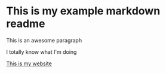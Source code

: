 # This is my example markdown readme

This is an awesome paragraph 

I totally know what I'm doing

[This is my website](DanimalCook.github.io)
